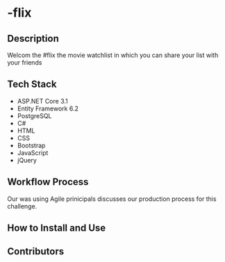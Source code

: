 # -flix

## Description ##
Welcom the #flix the movie watchlist in which you can share your list with your friends

## Tech Stack ##
* ASP.NET Core 3.1
* Entity Framework 6.2
* PostgreSQL
* C#
* HTML
* CSS
* Bootstrap
* JavaScript
* jQuery

## Workflow Process ##
Our was using Agile prinicipals discusses our production process for this challenge.

## How to Install and Use ##

## Contributors ##
